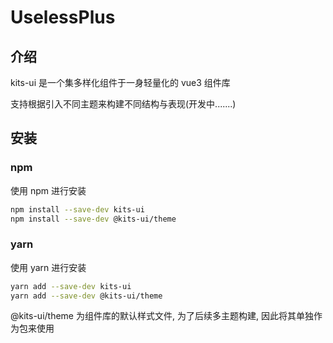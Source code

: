 # UselessPlus

## 介绍

kits-ui 是一个集多样化组件于一身轻量化的 vue3 组件库

支持根据引入不同主题来构建不同结构与表现(开发中.......)

## 安装

### npm

使用 npm 进行安装

```bash
npm install --save-dev kits-ui
npm install --save-dev @kits-ui/theme
```

### yarn

使用 yarn 进行安装

```bash
yarn add --save-dev kits-ui
yarn add --save-dev @kits-ui/theme
```

@kits-ui/theme 为组件库的默认样式文件, 为了后续多主题构建, 因此将其单独作为包来使用
